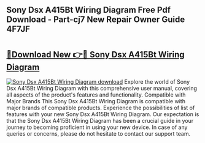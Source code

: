 ## Sony Dsx A415Bt Wiring Diagram Free Pdf Download - Part-cj7 New Repair Owner Guide 4F7JF

# <h2><a href="http://dfogg2n.blite.top/?on=Sony+Dsx+A415Bt+Wiring+Diagram">🔗Download New 👉🔴 Sony Dsx A415Bt Wiring Diagram</a></h2>

[![Sony Dsx A415Bt Wiring Diagram download](https://i.imgur.com/lujVjoI.png)](http://dfogg2n.blite.top/?on=Sony+Dsx+A415Bt+Wiring+Diagram)
Explore the world of Sony Dsx A415Bt Wiring Diagram with this comprehensive user manual, covering all aspects of the product's features and functionality. Compatible with Major Brands This Sony Dsx A415Bt Wiring Diagram is compatible with major brands of compatible products. Experience the possibilities of list of features with your new Sony Dsx A415Bt Wiring Diagram. Our expectation is that the Sony Dsx A415Bt Wiring Diagram has been a crucial guide in your journey to becoming proficient in using your new device. In case of any queries or concerns, please do not hesitate to contact our support team.
